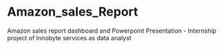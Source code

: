 # Amazon_sales_Report
Amazon sales report dashboard and Powerpoint Presentation - Internship project of Innobyte services as data analyst 
